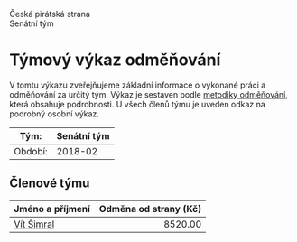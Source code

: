 Česká pirátská strana  
Senátní tým

Týmový výkaz odměňování
===========================

V tomtu výkazu zveřejňujeme základní informace o vykonané práci a odměňování
za určitý tým. Výkaz je sestaven podle [metodiky odměňování][metodika],
která obsahuje podrobnosti. U všech členů týmu je uveden odkaz na podrobný osobní výkaz.

Tým:                     | Senátní tým
-----------------------  | --------------------
Období:                  | 2018-02

Členové týmu
--------------

| Jméno a příjmení          |   Odměna od strany (Kč) |
|:--------------------------|------------------------:|
| [Vít Šimral](vit-simral/) |                 8520.00 |


[metodika]: https://redmine.pirati.cz/projects/po/wiki/Odmenovani

